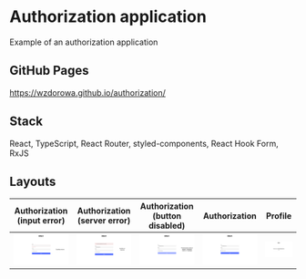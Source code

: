 # Authorization application
Example of an authorization application
## GitHub Pages
https://wzdorowa.github.io/authorization/

## Stack
React, TypeScript, React Router, styled-components, React Hook Form, RxJS

## Layouts

| Authorization (input error) | Authorization (server error) | Authorization (button disabled) | Authorization | Profile |
| :-----------: | :---------: | :-----------: | :-----------: | :------: |
|  ![authorization error input](src/pixel-perfect/authorization-error-input.png) | ![authorization error server](src/pixel-perfect/authorization-error-server.png) | ![authorization disabled button](src/pixel-perfect/authorization-disabled-button.png) | ![authorization](src/pixel-perfect/authorization.png) | ![profile](src/pixel-perfect/profile.png) |